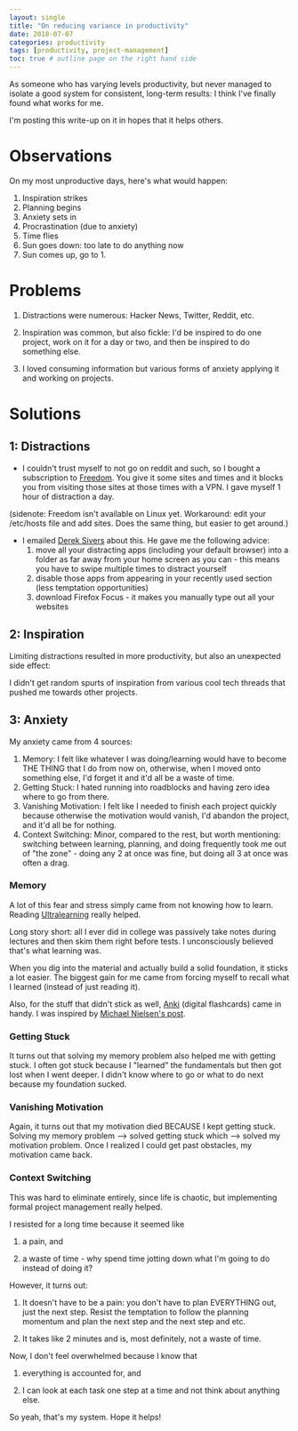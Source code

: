 ```yaml
---
layout: single
title: "On reducing variance in productivity"
date: 2018-07-07
categories: productivity
tags: [productivity, project-management]
toc: true # outline page on the right hand side
---
```


As someone who has varying levels productivity, but never managed to isolate a good system for consistent, long-term results: I think I've finally found what works for me.

I'm posting this write-up on it in hopes that it helps others. 

# Observations

On my most unproductive days, here's what would happen:

1. Inspiration strikes
2. Planning begins
3. Anxiety sets in
4. Procrastination (due to anxiety)
5. Time flies
6. Sun goes down: too late to do anything now
7. Sun comes up, go to 1. 

# Problems

1. Distractions were numerous: Hacker News, Twitter, Reddit, etc.

2. Inspiration was common, but also fickle: I'd be inspired to do one project, work on it for a day or two, and then be inspired to do something else.

3. I loved consuming information but various forms of anxiety applying it and working on projects.

# Solutions

## 1: Distractions

- I couldn't trust myself to not go on reddit and such, so I bought a subscription to [Freedom](https://freedom.to/). You give it some sites and times and it blocks you from visiting those sites at those times with a VPN. I gave myself 1 hour of distraction a day.

(sidenote: Freedom isn't available on Linux yet. Workaround: edit your /etc/hosts file and add sites. Does the same thing, but easier to get around.)

- I emailed [Derek Sivers](https://sivers.org/) about this. He gave me the following advice:
    1. move all your distracting apps (including your default browser) into a folder as far away from your home screen as you can - this means you have to swipe multiple times to distract yourself
    2. disable those apps from appearing in your recently used section (less temptation opportunities)
    3. download Firefox Focus - it makes you manually type out all your websites

## 2: Inspiration

Limiting distractions resulted in more productivity, but also an unexpected side effect:

I didn't get random spurts of inspiration from various cool tech threads that pushed me towards other projects.

## 3: Anxiety

My anxiety came from 4 sources:

1. Memory: I felt like whatever I was doing/learning would have to become THE THING that I do from now on, otherwise, when I moved onto something else, I'd forget it and it'd all be a waste of time.
2. Getting Stuck: I hated running into roadblocks and having zero idea where to go from there.
3. Vanishing Motivation: I felt like I needed to finish each project quickly because otherwise the motivation would vanish, I'd abandon the project, and it'd all be for nothing.
4. Context Switching: Minor, compared to the rest, but worth mentioning: switching between learning, planning, and doing frequently took me out of "the zone" - doing any 2 at once was fine, but doing all 3 at once was often a drag.

### Memory

A lot of this fear and stress simply came from not knowing how to learn. Reading [Ultralearning](https://www.scotthyoung.com/blog/ultralearning/) really helped.

Long story short: all I ever did in college was passively take notes during lectures and then skim them right before tests. I unconsciously believed that's what learning was.

When you dig into the material and actually build a solid foundation, it sticks a lot easier. The biggest gain for me came from forcing myself to recall what I learned (instead of just reading it).

Also, for the stuff that didn't stick as well, [Anki](https://apps.ankiweb.net/) (digital flashcards) came in handy. I was inspired by [Michael Nielsen's post](http://augmentingcognition.com/ltm.html).

### Getting Stuck

It turns out that solving my memory problem also helped me with getting stuck. I often got stuck because I "learned" the fundamentals but then got lost when I went deeper. I didn't know where to go or what to do next because my foundation sucked.

### Vanishing Motivation

Again, it turns out that my motivation died BECAUSE I kept getting stuck. Solving my memory problem --> solved getting stuck which --> solved my motivation problem. Once I realized I could get past obstacles, my motivation came back.

### Context Switching

This was hard to eliminate entirely, since life is chaotic, but implementing formal project management really helped.

I resisted for a long time because it seemed like

1. a pain, and

2. a waste of time - why spend time jotting down what I'm going to do instead of doing it?

However, it turns out:

1. It doesn't have to be a pain: you don't have to plan EVERYTHING out, just the next step. Resist the temptation to follow the planning momentum and plan the next step and the next step and etc.

2. It takes like 2 minutes and is, most definitely, not a waste of time.

Now, I don't feel overwhelmed because I know that

1. everything is accounted for, and

2. I can look at each task one step at a time and not think about anything else.

So yeah, that's my system. Hope it helps!
